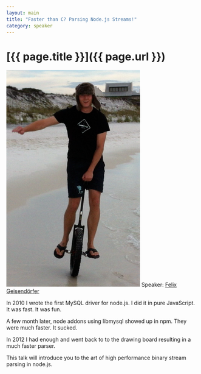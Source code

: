 ```yaml
---
layout: main
title: "Faster than C? Parsing Node.js Streams!"
category: speaker
---
```


# [{{ page.title }}]({{ page.url }})

<a href="http://felixge.de/"><img src="/images/felix-geisendoerfer.png" class="speaker" alt="Felix Geisendörfer"></a>
Speaker: <a href="http://felixge.de/">Felix Geisendörfer</a>

In 2010 I wrote the first MySQL driver for node.js. I did it in pure JavaScript. It was fast. It was fun.

A few month later, node addons using libmysql showed up in npm. They were much faster. It sucked.

In 2012 I had enough and went back to to the drawing board resulting in a much faster parser.

This talk will introduce you to the art of high performance binary stream parsing in node.js.

